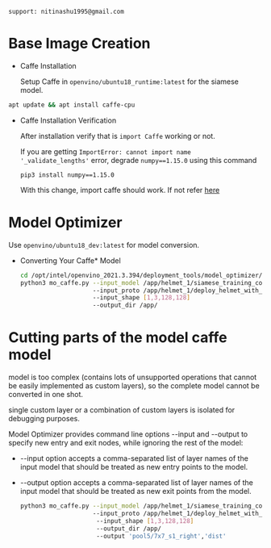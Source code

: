 ```README.MD
support: nitinashu1995@gmail.com
```
# Base Image Creation
- Caffe Installation

    Setup Caffe in ```openvino/ubuntu18_runtime:latest```  for the siamese model.
 ```sh
 apt update && apt install caffe-cpu
 ```
 - Caffe Installation Verification
 
    After installation verify that is ```import Caffe``` working or not.
    
    If you are getting ```ImportError: cannot import name '_validate_lengths'``` error, degrade ```numpy==1.15.0``` using this command 
    
    ```pip3 install numpy==1.15.0```
    
    With this change, import caffe should work. If not refer [here](https://www.programmersought.com/article/63651271558/)

# Model Optimizer


   Use ```openvino/ubuntu18_dev:latest```  for model conversion.
   
- Converting Your Caffe* Model

    ```bash
    cd /opt/intel/openvino_2021.3.394/deployment_tools/model_optimizer/
    python3 mo_caffe.py --input_model /app/helmet_1/siamese_training_combinedhelmet_128x128__iter_200000.caffemodel 
                        --input_proto /app/helmet_1/deploy_helmet_with_dist.prototxt
                        --input_shape [1,3,128,128]
                        --output_dir /app/
     ```

# Cutting parts of the model caffe model
   model is too complex (contains lots of unsupported operations that cannot be easily implemented as custom layers), so the complete model cannot be converted in one shot.
   
   single custom layer or a combination of custom layers is isolated for debugging purposes.

 Model Optimizer provides command line options --input and --output to specify new entry and exit nodes, while ignoring the rest of the model:
- --input option accepts a comma-separated list of layer names of the input model that should be treated as new entry points to the model.
- --output option accepts a comma-separated list of layer names of the input model that should be treated as new exit points from the model.


    ```bash
    python3 mo_caffe.py --input_model /app/helmet_1/siamese_training_combinedhelmet_128x128__iter_200000.caffemodel
                        --input_proto /app/helmet_1/deploy_helmet_with_dist.prototxt
                         --input_shape [1,3,128,128]
                         --output_dir /app/
                         --output 'pool5/7x7_s1_right','dist'
    ```
    

